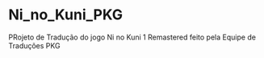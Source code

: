# Ni_no_Kuni_PKG
PRojeto de Tradução do jogo Ni no Kuni 1 Remastered feito pela Equipe de Traduções PKG
